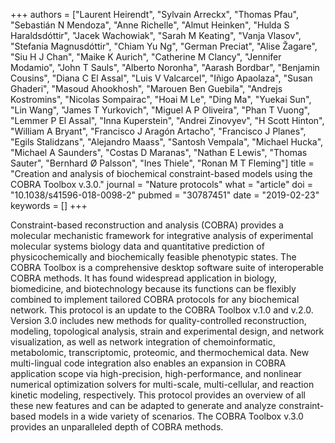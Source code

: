 +++
authors = ["Laurent Heirendt", "Sylvain Arreckx", "Thomas Pfau", "Sebastián N Mendoza", "Anne Richelle", "Almut Heinken", "Hulda S Haraldsdóttir", "Jacek Wachowiak", "Sarah M Keating", "Vanja Vlasov", "Stefania Magnusdóttir", "Chiam Yu Ng", "German Preciat", "Alise Žagare", "Siu H J Chan", "Maike K Aurich", "Catherine M Clancy", "Jennifer Modamio", "John T Sauls", "Alberto Noronha", "Aarash Bordbar", "Benjamin Cousins", "Diana C El Assal", "Luis V Valcarcel", "Iñigo Apaolaza", "Susan Ghaderi", "Masoud Ahookhosh", "Marouen Ben Guebila", "Andrejs Kostromins", "Nicolas Sompairac", "Hoai M Le", "Ding Ma", "Yuekai Sun", "Lin Wang", "James T Yurkovich", "Miguel A P Oliveira", "Phan T Vuong", "Lemmer P El Assal", "Inna Kuperstein", "Andrei Zinovyev", "H Scott Hinton", "William A Bryant", "Francisco J Aragón Artacho", "Francisco J Planes", "Egils Stalidzans", "Alejandro Maass", "Santosh Vempala", "Michael Hucka", "Michael A Saunders", "Costas D Maranas", "Nathan E Lewis", "Thomas Sauter", "Bernhard Ø Palsson", "Ines Thiele", "Ronan M T Fleming"]
title = "Creation and analysis of biochemical constraint-based models using the COBRA Toolbox v.3.0."
journal = "Nature protocols"
what = "article"
doi = "10.1038/s41596-018-0098-2"
pubmed = "30787451"
date = "2019-02-23"
keywords = []
+++

Constraint-based reconstruction and analysis (COBRA) provides a molecular mechanistic framework for integrative analysis of experimental molecular systems biology data and quantitative prediction of physicochemically and biochemically feasible phenotypic states. The COBRA Toolbox is a comprehensive desktop software suite of interoperable COBRA methods. It has found widespread application in biology, biomedicine, and biotechnology because its functions can be flexibly combined to implement tailored COBRA protocols for any biochemical network. This protocol is an update to the COBRA Toolbox v.1.0 and v.2.0. Version 3.0 includes new methods for quality-controlled reconstruction, modeling, topological analysis, strain and experimental design, and network visualization, as well as network integration of chemoinformatic, metabolomic, transcriptomic, proteomic, and thermochemical data. New multi-lingual code integration also enables an expansion in COBRA application scope via high-precision, high-performance, and nonlinear numerical optimization solvers for multi-scale, multi-cellular, and reaction kinetic modeling, respectively. This protocol provides an overview of all these new features and can be adapted to generate and analyze constraint-based models in a wide variety of scenarios. The COBRA Toolbox v.3.0 provides an unparalleled depth of COBRA methods.